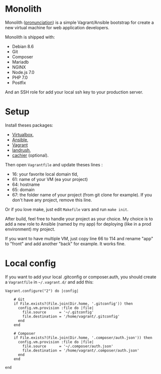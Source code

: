 Monolith
===

Monolith ([pronunciation](https://dictionary.cambridge.org/pronunciation/english/monolith)) 
is a simple Vagrant/Ansible bootstrap for create a new virtual machine for web application developers.

Monolith is shipped with:

- Debian 8.6
- Git
- Composer
- Mariadb
- NGINX
- Node.js 7.0
- PHP 7.0
- Postfix

And an SSH role for add your local ssh key to your production server.

Setup
===

Install theses packages:
- [Virtualbox](https://www.virtualbox.org/), 
- [Ansible](https://www.ansible.com/), 
- [Vagrant](https://www.vagrantup.com/)
- [landrush](https://github.com/vagrant-landrush/landrush),
- [cachier](https://github.com/fgrehm/vagrant-cachier) (optional).

Then open `Vagrantfile` and update theses lines :
- 16: your favorite local domain tld,
- 61: name of your VM (ea your project)
- 64: hostname
- 65: domain
- 67: the folder name of your project (from git clone for example). If you don't have any project, remove this line.

Or if you love make, just edit `Makefile` vars and run `make init`.

After build, feel free to handle your project as your choice. My choice is to 
add a new role to Ansible (named by my app) for deploying (like in a prod environment) my project.

If you want to have multiple VM, just copy line 66 to 114 and rename "app" to "front" 
and add another "back" for example. It works fine.

Local config
===

If you want to add your local .gitconfig or composer.auth, you should create a `Vagrantfile` in 
`~/.vagrant.d/` and add this:

```
Vagrant.configure("2") do |config|

    # Git
    if File.exists?(File.join(Dir.home, '.gitconfig')) then
      config.vm.provision :file do |file|
        file.source      = '~/.gitconfig'
        file.destination = '/home/vagrant/.gitconfig'
      end
    end

    # Composer
    if File.exists?(File.join(Dir.home, '.composer/auth.json')) then
      config.vm.provision :file do |file|
        file.source      = '~/.composer/auth.json'
        file.destination = '/home/vagrant/.composer/auth.json'
      end
    end

end
```
